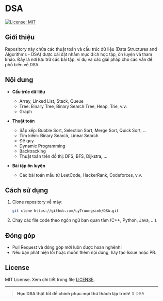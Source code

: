 # DSA

[![License: MIT](https://img.shields.io/badge/License-MIT-yellow.svg)](LICENSE)

## Giới thiệu

Repository này chứa các thuật toán và cấu trúc dữ liệu (Data Structures and Algorithms - DSA) được cài đặt nhằm mục đích học tập, ôn luyện và tham khảo. Đây là nơi lưu trữ các bài tập, ví dụ và các giải pháp cho các vấn đề phổ biến về DSA.

## Nội dung

- **Cấu trúc dữ liệu**  
  - Array, Linked List, Stack, Queue  
  - Tree: Binary Tree, Binary Search Tree, Heap, Trie, v.v.  
  - Graph

- **Thuật toán**  
  - Sắp xếp: Bubble Sort, Selection Sort, Merge Sort, Quick Sort, ...  
  - Tìm kiếm: Binary Search, Linear Search  
  - Đệ quy  
  - Dynamic Programming  
  - Backtracking  
  - Thuật toán trên đồ thị: DFS, BFS, Dijkstra, ...

- **Bài tập ôn luyện**  
  - Các bài toán mẫu từ LeetCode, HackerRank, Codeforces, v.v.

## Cách sử dụng

1. Clone repository về máy:
    ```bash
    git clone https://github.com/LyTruongsinh/DSA.git
    ```
2. Chạy các file code theo ngôn ngữ bạn quan tâm (C++, Python, Java, ...).

## Đóng góp

- Pull Request và đóng góp mới luôn được hoan nghênh!
- Nếu bạn phát hiện lỗi hoặc muốn thêm nội dung, hãy tạo Issue hoặc PR.

## License

MIT License. Xem chi tiết trong file [LICENSE](LICENSE).

---

> **Học DSA thật tốt để chinh phục mọi thử thách lập trình!**
#   D S A  
 